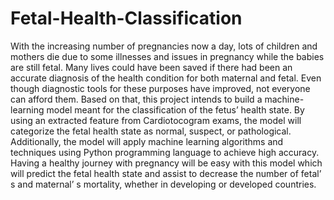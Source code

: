 # Fetal-Health-Classification
With the increasing number of pregnancies now a day, lots of children and mothers die due 
to some illnesses and issues in pregnancy while the babies are still fetal. Many lives could 
have been saved if there had been an accurate diagnosis of the health condition for both 
maternal and fetal. Even though diagnostic tools for these purposes have improved, not 
everyone can afford them. Based on that, this project intends to build a machine-learning 
model meant for the classification of the fetus’ health state. By using an extracted feature 
from Cardiotocogram exams, the model will categorize the fetal health state as normal, 
suspect, or pathological. Additionally, the model will apply machine learning algorithms and 
techniques using Python programming language to achieve high accuracy. Having a healthy 
journey with pregnancy will be easy with this model which will predict the fetal health state 
and assist to decrease the number of fetal’ s and maternal’ s mortality, whether in developing 
or developed countries. 

